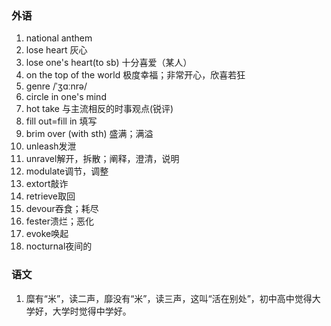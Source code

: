 ### 外语

1. national anthem
2. lose heart 灰心
3. lose one's heart(to sb) 十分喜爱（某人）
4. on the top of the world  极度幸福；非常开心，欣喜若狂
5. genre /ˈʒɑːnrə/
6. circle in one's mind
7. hot take 与主流相反的时事观点(锐评)
8. fill out=fill in 填写
9. brim over (with sth) 盛满；满溢
10. unleash发泄
11. unravel解开，拆散；阐释，澄清，说明
12. modulate调节，调整
13. extort敲诈
14. retrieve取回
15. devour吞食；耗尽
16. fester溃烂；恶化
17. evoke唤起
18. nocturnal夜间的

### 语文
1. 糜有“米”，读二声，靡没有“米”，读三声，这叫“活在别处”，初中高中觉得大学好，大学时觉得中学好。

